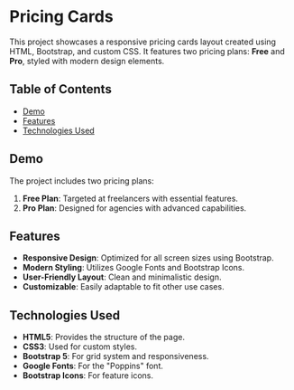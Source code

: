 # Pricing Cards

This project showcases a responsive pricing cards layout created using HTML, Bootstrap, and custom CSS. It features two pricing plans: **Free** and **Pro**, styled with modern design elements.

## Table of Contents
- [Demo](#demo)
- [Features](#features)
- [Technologies Used](#technologies-used)

## Demo
The project includes two pricing plans:
1. **Free Plan**: Targeted at freelancers with essential features.
2. **Pro Plan**: Designed for agencies with advanced capabilities.

## Features
- **Responsive Design**: Optimized for all screen sizes using Bootstrap.
- **Modern Styling**: Utilizes Google Fonts and Bootstrap Icons.
- **User-Friendly Layout**: Clean and minimalistic design.
- **Customizable**: Easily adaptable to fit other use cases.

## Technologies Used
- **HTML5**: Provides the structure of the page.
- **CSS3**: Used for custom styles.
- **Bootstrap 5**: For grid system and responsiveness.
- **Google Fonts**: For the "Poppins" font.
- **Bootstrap Icons**: For feature icons.
